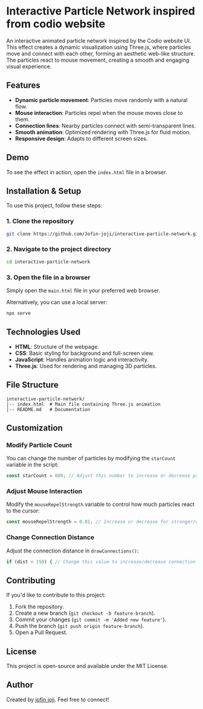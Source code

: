 # Interactive Particle Network inspired from codio website

An interactive animated particle network inspired by the Codio website UI. This effect creates a dynamic visualization using Three.js, where particles move and connect with each other, forming an aesthetic web-like structure. The particles react to mouse movement, creating a smooth and engaging visual experience.

## Features

- **Dynamic particle movement**: Particles move randomly with a natural flow.
- **Mouse interaction**: Particles repel when the mouse moves close to them.
- **Connection lines**: Nearby particles connect with semi-transparent lines.
- **Smooth animation**: Optimized rendering with Three.js for fluid motion.
- **Responsive design**: Adapts to different screen sizes.

## Demo

To see the effect in action, open the `index.html` file in a browser.

## Installation & Setup

To use this project, follow these steps:

### 1. Clone the repository

```sh
git clone https://github.com/Jofin-joji/interactive-particle-network.git
```

### 2. Navigate to the project directory

```sh
cd interactive-particle-network
```

### 3. Open the file in a browser

Simply open the `main.html` file in your preferred web browser.

Alternatively, you can use a local server:

```sh
npx serve
```

## Technologies Used

- **HTML**: Structure of the webpage.
- **CSS**: Basic styling for background and full-screen view.
- **JavaScript**: Handles animation logic and interactivity.
- **Three.js**: Used for rendering and managing 3D particles.

## File Structure

```
interactive-particle-network/
│-- index.html  # Main file containing Three.js animation
│-- README.md   # Documentation
```

## Customization

### Modify Particle Count

You can change the number of particles by modifying the `starCount` variable in the script:

```js
const starCount = 600; // Adjust this number to increase or decrease particles
```

### Adjust Mouse Interaction

Modify the `mouseRepelStrength` variable to control how much particles react to the cursor:

```js
const mouseRepelStrength = 0.01; // Increase or decrease for stronger/weaker repulsion
```

### Change Connection Distance

Adjust the connection distance in `drawConnections()`:

```js
if (dist < 150) { // Change this value to increase/decrease connection range
```

## Contributing

If you'd like to contribute to this project:

1. Fork the repository.
2. Create a new branch (`git checkout -b feature-branch`).
3. Commit your changes (`git commit -m 'Added new feature'`).
4. Push the branch (`git push origin feature-branch`).
5. Open a Pull Request.

## License

This project is open-source and available under the MIT License.

## Author

Created by [jofin joji](https://github.com/Jofin-joji). Feel free to connect!
